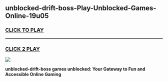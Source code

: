 
## unblocked-drift-boss-Play-Unblocked-Games-Online-19u05
<h3>
<a href="https://premium76.site?title=unblocked-drift-boss&ref=25A">CLICK TO PLAY</a></h3>
<hr>

<h3>
<a href="https://premium76.site?title=unblocked-drift-boss&ref=25A">CLICK 2 PLAY</a>
  
</h3>

<a href="https://premium76.site?title=unblocked-drift-boss&ref=25A"><img src="https://clearcache.store/games.png"></a>


**unblocked-drift-boss games unblocked: Your Gateway to Fun and Accessible Online Gaming**
